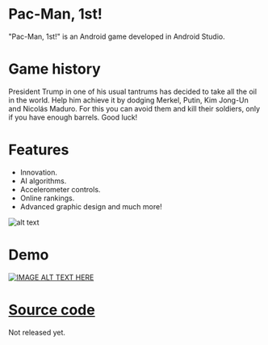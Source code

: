 # Pac-Man, 1st!

"Pac-Man, 1st!" is an Android game developed in Android Studio. 
# Game history

President Trump in one of his usual tantrums has decided to take all the oil in the world. Help him achieve it by dodging Merkel, Putin, Kim Jong-Un and Nicolás Maduro. For this you can avoid them and kill their soldiers, only if you have enough barrels. Good luck!

# Features

  - Innovation.
  - AI algorithms.
  - Accelerometer controls.
  - Online rankings.
  - Advanced graphic design and much more!

![alt text](https://i.ibb.co/QNgqRLy/def-logo.png)

# Demo
[![IMAGE ALT TEXT HERE](https://img.youtube.com/vi/awwrw7YPYvI/0.jpg)](https://www.youtube.com/watch?v=awwrw7YPYvI)

# [Source code](https://github.com/leRoderic/pacman1st)

Not released yet.
